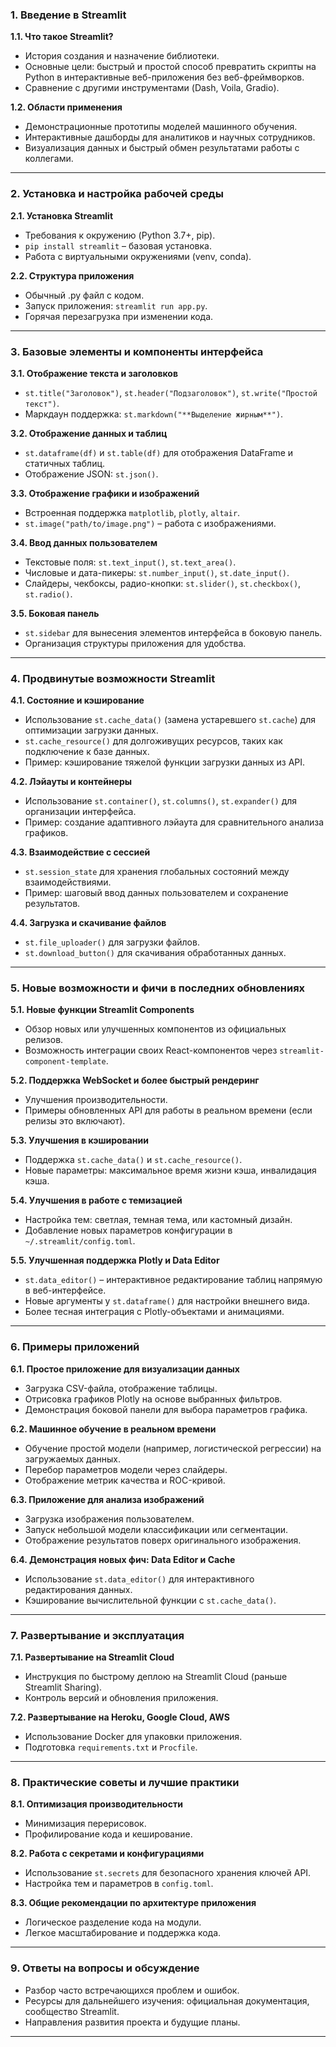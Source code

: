 ### 1. Введение в Streamlit

**1.1. Что такое Streamlit?**

- История создания и назначение библиотеки.
- Основные цели: быстрый и простой способ превратить скрипты на Python в интерактивные веб-приложения без веб-фреймворков.
- Сравнение с другими инструментами (Dash, Voila, Gradio).

**1.2. Области применения**

- Демонстрационные прототипы моделей машинного обучения.
- Интерактивные дашборды для аналитиков и научных сотрудников.
- Визуализация данных и быстрый обмен результатами работы с коллегами.

------

### 2. Установка и настройка рабочей среды

**2.1. Установка Streamlit**

- Требования к окружению (Python 3.7+, pip).
- `pip install streamlit` – базовая установка.
- Работа с виртуальными окружениями (venv, conda).

**2.2. Структура приложения**

- Обычный .py файл с кодом.
- Запуск приложения: `streamlit run app.py`.
- Горячая перезагрузка при изменении кода.

------

### 3. Базовые элементы и компоненты интерфейса

**3.1. Отображение текста и заголовков**

- `st.title("Заголовок")`, `st.header("Подзаголовок")`, `st.write("Простой текст")`.
- Маркдаун поддержка: `st.markdown("**Выделение жирным**")`.

**3.2. Отображение данных и таблиц**

- `st.dataframe(df)` и `st.table(df)` для отображения DataFrame и статичных таблиц.
- Отображение JSON: `st.json()`.

**3.3. Отображение графики и изображений**

- Встроенная поддержка `matplotlib`, `plotly`, `altair`.
- `st.image("path/to/image.png")` – работа с изображениями.

**3.4. Ввод данных пользователем**

- Текстовые поля: `st.text_input()`, `st.text_area()`.
- Числовые и дата-пикеры: `st.number_input()`, `st.date_input()`.
- Слайдеры, чекбоксы, радио-кнопки: `st.slider()`, `st.checkbox()`, `st.radio()`.

**3.5. Боковая панель**

- `st.sidebar` для вынесения элементов интерфейса в боковую панель.
- Организация структуры приложения для удобства.

------

### 4. Продвинутые возможности Streamlit

**4.1. Состояние и кэширование**

- Использование `st.cache_data()` (замена устаревшего `st.cache`) для оптимизации загрузки данных.
- `st.cache_resource()` для долгоживущих ресурсов, таких как подключение к базе данных.
- Пример: кэширование тяжелой функции загрузки данных из API.

**4.2. Лэйауты и контейнеры**

- Использование `st.container()`, `st.columns()`, `st.expander()` для организации интерфейса.
- Пример: создание адаптивного лэйаута для сравнительного анализа графиков.

**4.3. Взаимодействие с сессией**

- `st.session_state` для хранения глобальных состояний между взаимодействиями.
- Пример: шаговый ввод данных пользователем и сохранение результатов.

**4.4. Загрузка и скачивание файлов**

- `st.file_uploader()` для загрузки файлов.
- `st.download_button()` для скачивания обработанных данных.

------

### 5. Новые возможности и фичи в последних обновлениях

**5.1. Новые функции Streamlit Components**

- Обзор новых или улучшенных компонентов из официальных релизов.
- Возможность интеграции своих React-компонентов через `streamlit-component-template`.

**5.2. Поддержка WebSocket и более быстрый рендеринг**

- Улучшения производительности.
- Примеры обновленных API для работы в реальном времени (если релизы это включают).

**5.3. Улучшения в кэшировании**

- Поддержка `st.cache_data()` и `st.cache_resource()`.
- Новые параметры: максимальное время жизни кэша, инвалидация кэша.

**5.4. Улучшения в работе с темизацией**

- Настройка тем: светлая, темная тема, или кастомный дизайн.
- Добавление новых параметров конфигурации в `~/.streamlit/config.toml`.

**5.5. Улучшенная поддержка Plotly и Data Editor**

- `st.data_editor()` – интерактивное редактирование таблиц напрямую в веб-интерфейсе.
- Новые аргументы у `st.dataframe()` для настройки внешнего вида.
- Более тесная интеграция с Plotly-объектами и анимациями.

------

### 6. Примеры приложений

**6.1. Простое приложение для визуализации данных**

- Загрузка CSV-файла, отображение таблицы.
- Отрисовка графиков Plotly на основе выбранных фильтров.
- Демонстрация боковой панели для выбора параметров графика.

**6.2. Машинное обучение в реальном времени**

- Обучение простой модели (например, логистической регрессии) на загружаемых данных.
- Перебор параметров модели через слайдеры.
- Отображение метрик качества и ROC-кривой.

**6.3. Приложение для анализа изображений**

- Загрузка изображения пользователем.
- Запуск небольшой модели классификации или сегментации.
- Отображение результатов поверх оригинального изображения.

**6.4. Демонстрация новых фич: Data Editor и Cache**

- Использование `st.data_editor()` для интерактивного редактирования данных.
- Кэширование вычислительной функции с `st.cache_data()`.

------

### 7. Развертывание и эксплуатация

**7.1. Развертывание на Streamlit Cloud**

- Инструкция по быстрому деплою на Streamlit Cloud (раньше Streamlit Sharing).
- Контроль версий и обновления приложения.

**7.2. Развертывание на Heroku, Google Cloud, AWS**

- Использование Docker для упаковки приложения.
- Подготовка `requirements.txt` и `Procfile`.

------

### 8. Практические советы и лучшие практики

**8.1. Оптимизация производительности**

- Минимизация перерисовок.
- Профилирование кода и кеширование.

**8.2. Работа с секретами и конфигурациями**

- Использование `st.secrets` для безопасного хранения ключей API.
- Настройка тем и параметров в `config.toml`.

**8.3. Общие рекомендации по архитектуре приложения**

- Логическое разделение кода на модули.
- Легкое масштабирование и поддержка кода.

------

### 9. Ответы на вопросы и обсуждение

- Разбор часто встречающихся проблем и ошибок.
- Ресурсы для дальнейшего изучения: официальная документация, сообщество Streamlit.
- Направления развития проекта и будущие планы.

------

